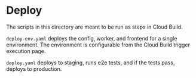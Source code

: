 
# Deploy

The scripts in this directory are meant to be run as steps in Cloud Build.

`deploy-env.yaml` deploys the config, worker, and frontend for a single
environment. The environment is configurable from the Cloud Build trigger
execution page.

`deploy.yaml` deploys to staging, runs e2e tests, and if the tests pass,
deploys to production.
